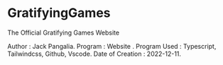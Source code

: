 # GratifyingGames
The Official Gratifying Games Website

Author : Jack Pangalia.
Program : Website .
Program Used : Typescript, Tailwindcss, Github, Vscode.
Date of Creation : 2022-12-11.


